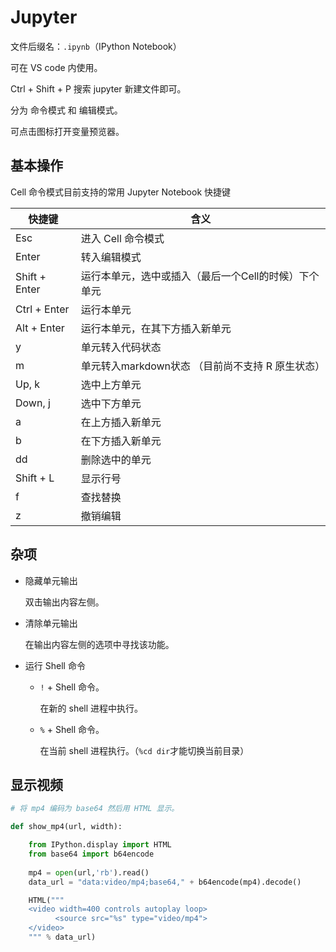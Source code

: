 # Jupyter

文件后缀名：`.ipynb`（IPython Notebook）

可在 VS code 内使用。

Ctrl + Shift  + P 搜索 jupyter 新建文件即可。

分为 命令模式 和 编辑模式。

可点击图标打开变量预览器。

## 基本操作

Cell 命令模式目前支持的常用 Jupyter Notebook 快捷键

| 快捷键 | 含义 |
| - | - |
| Esc | 进入 Cell 命令模式 |
| Enter | 转入编辑模式 |
| Shift + Enter | 运行本单元，选中或插入（最后一个Cell的时候）下个单元 |
| Ctrl + Enter | 运行本单元 |
| Alt + Enter | 运行本单元，在其下方插入新单元 |
| y | 单元转入代码状态 |
| m |单元转入markdown状态 （目前尚不支持 R 原生状态） |
| Up, k | 选中上方单元 |
| Down, j | 选中下方单元 |
| a | 在上方插入新单元 |
| b | 在下方插入新单元 |
| dd | 删除选中的单元 |
| Shift + L | 显示行号 |
| f | 查找替换 |
| z | 撤销编辑 |

## 杂项

- 隐藏单元输出

	双击输出内容左侧。

- 清除单元输出

	在输出内容左侧的选项中寻找该功能。

- 运行 Shell 命令

	- `!`  + Shell 命令。
	
	  在新的 shell 进程中执行。
	
	- `%`  + Shell 命令。
	
	  在当前 shell 进程执行。（`%cd dir`才能切换当前目录）

## 显示视频

```python
# 将 mp4 编码为 base64 然后用 HTML 显示。

def show_mp4(url, width):

    from IPython.display import HTML
	from base64 import b64encode
    
    mp4 = open(url,'rb').read()
    data_url = "data:video/mp4;base64," + b64encode(mp4).decode()

    HTML("""
    <video width=400 controls autoplay loop>
          <source src="%s" type="video/mp4">
    </video>
    """ % data_url)
```

